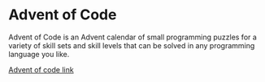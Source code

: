 # Advent of Code

Advent of Code is an Advent calendar of small programming puzzles for a variety of skill sets and skill levels that can be solved in any programming language you like.

[Advent of code link](https://adventofcode.com/)
